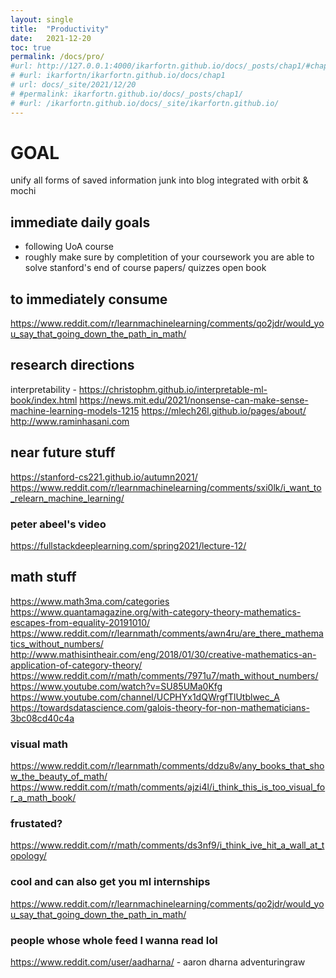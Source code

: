 ```yaml
---
layout: single
title:  "Productivity"
date:   2021-12-20 
toc: true
permalink: /docs/pro/
#url: http://127.0.0.1:4000/ikarfortn.github.io/docs/_posts/chap1/#chapter-1
# #url: ikarfortn/ikarfortn.github.io/docs/chap1
# url: docs/_site/2021/12/20
# #permalink: ikarfortn.github.io/docs/_posts/chap1/
# #url: /ikarfortn.github.io/docs/_site/ikarfortn.github.io/
---
```

# GOAL 
unify all forms of saved information junk into blog integrated with orbit & mochi

## immediate daily goals
- following UoA course
- roughly make sure by completition of your coursework you are able to solve stanford's end of course papers/ quizzes open book

## to immediately consume
https://www.reddit.com/r/learnmachinelearning/comments/qo2jdr/would_you_say_that_going_down_the_path_in_math/

## research directions
interpretability - https://christophm.github.io/interpretable-ml-book/index.html
https://news.mit.edu/2021/nonsense-can-make-sense-machine-learning-models-1215
https://mlech26l.github.io/pages/about/
http://www.raminhasani.com

## near future stuff 
https://stanford-cs221.github.io/autumn2021/
https://www.reddit.com/r/learnmachinelearning/comments/sxi0lk/i_want_to_relearn_machine_learning/

### peter abeel's video
https://fullstackdeeplearning.com/spring2021/lecture-12/


## math stuff

https://www.math3ma.com/categories
https://www.quantamagazine.org/with-category-theory-mathematics-escapes-from-equality-20191010/
https://www.reddit.com/r/learnmath/comments/awn4ru/are_there_mathematics_without_numbers/
http://www.mathisintheair.com/eng/2018/01/30/creative-mathematics-an-application-of-category-theory/
https://www.reddit.com/r/math/comments/7971u7/math_without_numbers/
https://www.youtube.com/watch?v=SU85UMa0Kfg
https://www.youtube.com/channel/UCPHYx1dQWrgfTlUtblwec_A
https://towardsdatascience.com/galois-theory-for-non-mathematicians-3bc08cd40c4a

### visual math
https://www.reddit.com/r/learnmath/comments/ddzu8v/any_books_that_show_the_beauty_of_math/
https://www.reddit.com/r/math/comments/ajzi4l/i_think_this_is_too_visual_for_a_math_book/

### frustated?
https://www.reddit.com/r/math/comments/ds3nf9/i_think_ive_hit_a_wall_at_topology/

### cool and can also get you ml internships
https://www.reddit.com/r/learnmachinelearning/comments/qo2jdr/would_you_say_that_going_down_the_path_in_math/

### people whose whole feed I wanna read lol
https://www.reddit.com/user/aadharna/ - aaron dharna
adventuringraw

